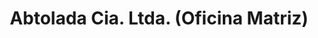 ---
title: "Abtolada Cia. Ltda. (Oficina Matriz)"
url: /quito/abtolada-cia-ltda-oficina-matriz/
shop: Autowerkstatt
---